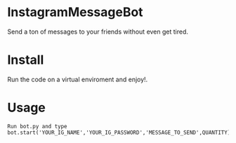 # InstagramMessageBot
Send a ton of messages to your friends without even get tired. 


# Install

Run the code on a virtual enviroment and enjoy!.

# Usage
```
Run bot.py and type bot.start('YOUR_IG_NAME','YOUR_IG_PASSWORD','MESSAGE_TO_SEND',QUANTITY).
```


